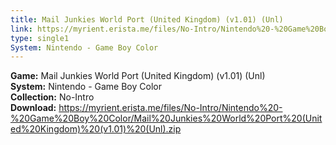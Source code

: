 ```yaml
---
title: Mail Junkies World Port (United Kingdom) (v1.01) (Unl)
link: https://myrient.erista.me/files/No-Intro/Nintendo%20-%20Game%20Boy%20Color/Mail%20Junkies%20World%20Port%20(United%20Kingdom)%20(v1.01)%20(Unl).zip
type: single1
System: Nintendo - Game Boy Color
---
```

<b>Game:</b> Mail Junkies World Port (United Kingdom) (v1.01) (Unl)<br>
<b>System:</b> Nintendo - Game Boy Color<br>
<b>Collection:</b> No-Intro<br>
<b>Download:</b> https://myrient.erista.me/files/No-Intro/Nintendo%20-%20Game%20Boy%20Color/Mail%20Junkies%20World%20Port%20(United%20Kingdom)%20(v1.01)%20(Unl).zip